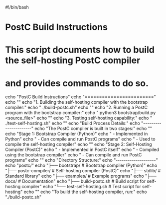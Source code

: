 #!/bin/bash

# PostC Build Instructions
#
# This script documents how to build the self-hosting PostC compiler
# and provides commands to do so.

echo "PostC Build Instructions"
echo "========================"
echo ""
echo "1. Building the self-hosting compiler with the bootstrap compiler:"
echo "   ./build-postc.sh"
echo ""
echo "2. Running a PostC program with the bootstrap compiler:"
echo "   python3 bootstrap/build.py <source_file>"
echo ""
echo "3. Testing self-hosting capability:"
echo "   ./test-self-hosting.sh"
echo ""
echo "Build Process Details:"
echo "----------------------"
echo "The PostC compiler is built in two stages:"
echo ""
echo "Stage 1: Bootstrap Compiler (Python)"
echo "  - Implemented in Python"
echo "  - Can compile and run PostC programs"
echo "  - Used to compile the self-hosting compiler"
echo ""
echo "Stage 2: Self-Hosting Compiler (PostC)"
echo "  - Implemented in PostC itself"
echo "  - Compiled using the bootstrap compiler"
echo "  - Can compile and run PostC programs"
echo ""
echo "Directory Structure:"
echo "--------------------"
echo "postc/"
echo "├── bootstrap/          # Bootstrap compiler (Python)"
echo "├── postc-compiler/     # Self-hosting compiler (PostC)"
echo "├── stdlib/             # Standard library"
echo "├── examples/           # Example programs"
echo "├── docs/               # Documentation"
echo "├── build-postc.sh      # Build script for self-hosting compiler"
echo "└── test-self-hosting.sh # Test script for self-hosting"
echo ""
echo "To build the self-hosting compiler, run:"
echo "./build-postc.sh"